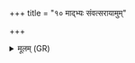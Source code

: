 +++
title = "१० माद्भ्यः संवत्सरायामुम्"

+++
<details><summary>मूलम् (GR)</summary>

माद्भ्यः संवत्सरायामुम् (…) ॥ +++(see 5b)+++
</details>